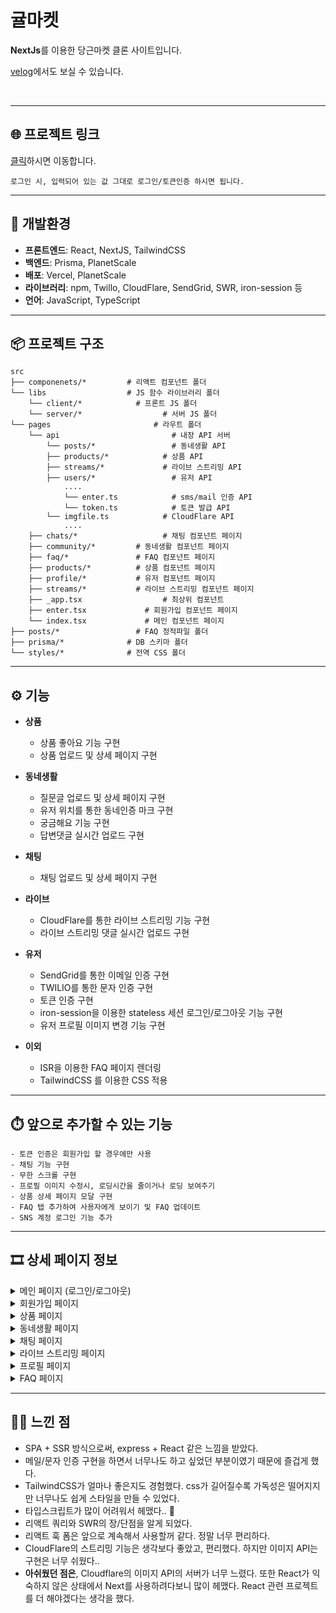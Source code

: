 # 귤마켓

**NextJs**를 이용한 당근마켓 클론 사이트입니다.<br>

[velog](https://velog.io/@wannabeing/Next.js-%EC%8B%9C%EC%9E%91%ED%95%98%EA%B8%B0)에서도 보실 수 있습니다.

<br>

---

## 🌐 프로젝트 링크

[클릭](https://gyul-market-8bhs1esvp-wannabeing.vercel.app/enter)하시면 이동합니다.

    로그인 시, 입력되어 있는 값 그대로 로그인/토큰인증 하시면 됩니다.

---

## 🚀 개발환경

- **프론트엔드**: React, NextJS, TailwindCSS
- **백엔드**: Prisma, PlanetScale
- **배포**: Vercel, PlanetScale
- **라이브러리**: npm, Twillo, CloudFlare, SendGrid, SWR, iron-session 등
- **언어**: JavaScript, TypeScript

---

## 📦 프로젝트 구조

    src
    ├── componenets/*         # 리액트 컴포넌트 폴더
    └── libs                  # JS 함수 라이브러리 폴더
        └── client/*            # 프론트 JS 폴더
        └── server/* 			      # 서버 JS 폴더
    └── pages 				        # 라우트 폴더
        └── api					        # 내장 API 서버
            └── posts/* 			    # 동네생활 API
            ├── products/* 			  # 상품 API
            ├── streams/* 			  # 라이브 스트리밍 API
            ├── users/*				    # 유저 API
                ....
                └── enter.ts 		    # sms/mail 인증 API
                └── token.ts 		    # 토큰 발급 API
          	└── imgfile.ts 			  # CloudFlare API
            	....
        ├── chats/*				      # 채팅 컴포넌트 페이지
        ├── community/*         # 동네생활 컴포넌트 페이지
        ├── faq/*               # FAQ 컴포넌트 페이지
        ├── products/*          # 상품 컴포넌트 페이지
        ├── profile/*           # 유저 컴포넌트 페이지
        ├── streams/*           # 라이브 스트리밍 컴포넌트 페이지
        ├── _app.tsx			      # 최상위 컴포넌트
        ├── enter.tsx        	  # 회원가입 컴포넌트 페이지
        └── index.tsx        	  # 메인 컴포넌트 페이지
    ├── posts/*        		    # FAQ 정적파일 폴더
    ├── prisma/*           	  # DB 스키마 폴더
    └── styles/*           	  # 전역 CSS 폴더

---

## ⚙️ 기능

- **상품**

  - 상품 좋아요 기능 구현
  - 상품 업로드 및 상세 페이지 구현

- **동네생활**

  - 질문글 업로드 및 상세 페이지 구현
  - 유저 위치를 통한 동네인증 마크 구현
  - 궁금해요 기능 구현
  - 답변댓글 실시간 업로드 구현

- **채팅**

  - 채팅 업로드 및 상세 페이지 구현

- **라이브**

  - CloudFlare를 통한 라이브 스트리밍 기능 구현
  - 라이브 스트리밍 댓글 실시간 업로드 구현

- **유저**

  - SendGrid를 통한 이메일 인증 구현
  - TWILIO를 통한 문자 인증 구현
  - 토큰 인증 구현
  - iron-session을 이용한 stateless 세션 로그인/로그아웃 기능 구현
  - 유저 프로필 이미지 변경 기능 구현

- **이외**

  - ISR을 이용한 FAQ 페이지 렌더링
  - TailwindCSS 를 이용한 CSS 적용

---

## ⏱️ 앞으로 추가할 수 있는 기능

    - 토큰 인증은 회원가입 할 경우에만 사용
    - 채팅 기능 구현
    - 무한 스크롤 구현
    - 프로필 이미지 수정시, 로딩시간을 줄이거나 로딩 보여주기
    - 상품 상세 페이지 모달 구현
    - FAQ 탭 추가하여 사용자에게 보이기 및 FAQ 업데이트
    - SNS 계정 로그인 기능 추가

---

## 🎞 상세 페이지 정보

<details>
<summary>메인 페이지 (로그인/로그아웃)</summary>

### 로그인 메인페이지

<img src="https://velog.velcdn.com/images/wannabeing/post/1f4005e2-a999-41b6-87c1-afb246eac95c/image.png" height="500px"/>
<br>

### 로그아웃 메인페이지

<img src="https://velog.velcdn.com/images/wannabeing/post/efb6aa55-3ace-49f8-b556-806f783df562/image.png" height="500px"/>

</details>

<details>
<summary>회원가입 페이지</summary>

> ### 이메일 탭
>
> <img src="https://velog.velcdn.com/images/wannabeing/post/efb6aa55-3ace-49f8-b556-806f783df562/image.png" height="500px"/>

> ### 휴대폰 탭
>
> <img src="https://velog.velcdn.com/images/wannabeing/post/4c19dd91-1483-4fd4-bb4e-78b2182a6e7f/image.png" height="500px"/>

> ### 토큰 입력 페이지 (로그인 이후)
>
> ![](https://velog.velcdn.com/images/wannabeing/post/ac11cd23-b416-4c65-ad3b-b8b20813672a/image.png)
>
> ![](https://velog.velcdn.com/images/wannabeing/post/6fd67132-e8b3-4ae7-8cdf-ae9e1890e3ac/image.png)
>
> <img src="https://velog.velcdn.com/images/wannabeing/post/84fb2a2c-3b8c-464b-b0de-8bcab3df2e28/image.png" height="400px"/>

</details>

<details>
<summary> 상품 페이지 </summary>

> ### 상품 상세 페이지
>
> <img src="https://velog.velcdn.com/images/wannabeing/post/0d0a96f4-5a68-4055-99f4-1e2667efeeb8/image.png" height="500px"/>

> ### 상품 업로드 페이지
>
> <img src="https://velog.velcdn.com/images/wannabeing/post/b83a738b-460a-4f8b-a459-83986a3de151/image.png" height="500px"/>

</details>

<details>
<summary> 동네생활 페이지 </summary>

> ### 동네생활 메인 페이지
>
> <img src="https://velog.velcdn.com/images/wannabeing/post/e4f1d3ed-8b5e-4bbe-988f-8ef8cc6c9235/image.png" height="500px"/>

> ### 동네생활 업로드 페이지
>
> <img src="https://velog.velcdn.com/images/wannabeing/post/83c8f8c3-8319-450e-8cb1-36fdc3ad8806/image.png" height="200px"/>

> ### 동네생활 상세 페이지
>
> <img src="https://velog.velcdn.com/images/wannabeing/post/5bc4f447-0c1a-4441-bf6c-2531c068e3bf/image.png" height="500px"/>

</details>

<details>
<summary> 채팅 페이지 </summary>

> ### 채팅 메인 페이지
>
> <img src="https://velog.velcdn.com/images/wannabeing/post/4a10817e-fd16-439c-aa6e-1ec5241e37bc/image.png" height="500px"/>

> ### 채팅 상세 페이지
>
> <img src="https://velog.velcdn.com/images/wannabeing/post/19dbaebb-3652-421c-ab7b-c5e8ea949141/image.png" height="500px"/>

</details>

<details>
<summary> 라이브 스트리밍 페이지 </summary>

> ### 라이브 메인 페이지
>
> <img src="https://velog.velcdn.com/images/wannabeing/post/6f486840-9a51-4d01-bdec-b09a0fa4200f/image.png" height="500px"/>

> ### 라이브 페이지 구현 (OBS 이용)
>
> ![ezgif com-gif-maker (3)](https://user-images.githubusercontent.com/79440384/195507005-0efeb3cf-139f-4420-8f7f-e23da54abb06.gif)

> ### 라이브 시작 페이지
>
> <img src="https://velog.velcdn.com/images/wannabeing/post/6f54a4fc-0138-4e19-a83f-893a8ffbab6e/image.png" height="200px"/>

> ### 라이브 상세 페이지
>
> <img src="https://velog.velcdn.com/images/wannabeing/post/7ec1d690-f7e5-4be6-b3fd-4bf261d220be/image.png" height="500px"/>

</details>

<details>
<summary> 프로필 페이지 </summary>

> ### 프로필 메인 페이지
>
> <img src="https://velog.velcdn.com/images/wannabeing/post/20eb69f7-703a-4390-8d22-63c705fe5581/image.png" height="500px"/>

> ### 판매내역/구매내역/관심목록 페이지 (동일)
>
> <img src="https://velog.velcdn.com/images/wannabeing/post/2de88908-3749-460c-82f1-9640bd1c35e4/image.png" height="500px"/>

> ### 프로필 변경 페이지
>
> <img src="https://velog.velcdn.com/images/wannabeing/post/82e58e11-260b-4b07-816b-dea6ae6aa0ac/image.png" height="500px"/>

</details>

<details>
<summary> FAQ 페이지 </summary>

> ### FAQ 메인 페이지
>
> <img src="https://velog.velcdn.com/images/wannabeing/post/fba705d8-1500-46f9-904f-9bed8ac95ac3/image.png" height="500px"/>

> ### FAQ 상세 페이지
>
> <img src="https://velog.velcdn.com/images/wannabeing/post/882423da-2215-402c-b43e-97935e04210a/image.png" height="500px"/>

</details>

---

## 👩‍💻 느낀 점

- SPA + SSR 방식으로써, express + React 같은 느낌을 받았다.
- 메일/문자 인증 구현을 하면서 너무나도 하고 싶었던 부분이였기 때문에 즐겁게 했다.
- TailwindCSS가 얼마나 좋은지도 경험했다.
  css가 길어질수록 가독성은 떨어지지만 너무나도 쉽게 스타일을 만들 수 있었다.
- 타입스크립트가 많이 어려워서 헤맸다.. 🥲
- 리액트 쿼리와 SWR의 장/단점을 알게 되었다.
- 리액트 훅 폼은 앞으로 계속해서 사용할꺼 같다. 정말 너무 편리하다.
- CloudFlare의 스트리밍 기능은 생각보다 좋았고, 편리했다.
  하지만 이미지 API는 구현은 너무 쉬웠다..
- **아쉬웠던 점은**, Cloudflare의 이미지 API의 서버가 너무 느렸다. 또한 React가 익숙하지 않은 상태에서 Next를 사용하려다보니 많이 헤맸다. React 관련 프로젝트를 더 해야겠다는 생각을 했다.
